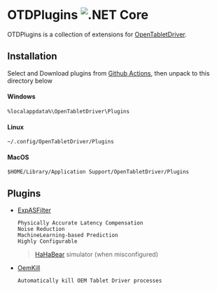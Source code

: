 
# OTDPlugins ![.NET Core](https://github.com/X9VoiD/OTDPlugins/workflows/.NET%20Core/badge.svg)

OTDPlugins is a collection of extensions for [OpenTabletDriver](https://github.com/InfinityGhost/OpenTabletDriver). 

## Installation

Select and Download plugins from [Github Actions](https://github.com/X9VoiD/OTDPlugins/actions), then unpack to this directory below

#### Windows
`%localappdata%\OpenTabletDriver\Plugins`

#### Linux
`~/.config/OpenTabletDriver/Plugins`

#### MacOS
`$HOME/Library/Application Support/OpenTabletDriver/Plugins`    

## Plugins
    
- [ExpASFilter](https://github.com/X9VoiD/OTDPlugins/wiki/ExperimentalASFilter)

      Physically Accurate Latency Compensation
      Noise Reduction
      MachineLearning-based Prediction
      Highly Configurable
    > [HaHaBear](https://www.youtube.com/channel/UC2oeDq4MU9fUvPRVn2ZuYKw) simulator (when misconfigured)
    
- [OemKill](https://github.com/X9VoiD/OTDPlugins/wiki/OemKill)

      Automatically kill OEM Tablet Driver processes
      
